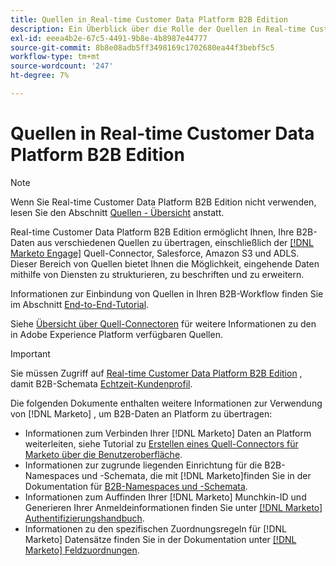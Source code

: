 ```yaml
---
title: Quellen in Real-time Customer Data Platform B2B Edition
description: Ein Überblick über die Rolle der Quellen in Real-time Customer Data Platform B2B Edition.
exl-id: eeea4b2e-67c5-4491-9b8e-4b8987e44777
source-git-commit: 8b8e08adb5ff3498169c1702680ea44f3bebf5c5
workflow-type: tm+mt
source-wordcount: '247'
ht-degree: 7%

---
```


# Quellen in Real-time Customer Data Platform B2B Edition

>[!NOTE]
>
>Wenn Sie Real-time Customer Data Platform B2B Edition nicht verwenden, lesen Sie den Abschnitt [Quellen - Übersicht](./sources-overview.md) anstatt.

Real-time Customer Data Platform B2B Edition ermöglicht Ihnen, Ihre B2B-Daten aus verschiedenen Quellen zu übertragen, einschließlich der [[!DNL Marketo Engage]](../../sources/connectors/adobe-applications/marketo/marketo.md) Quell-Connector, Salesforce, Amazon S3 und ADLS. Dieser Bereich von Quellen bietet Ihnen die Möglichkeit, eingehende Daten mithilfe von Diensten zu strukturieren, zu beschriften und zu erweitern.

Informationen zur Einbindung von Quellen in Ihren B2B-Workflow finden Sie im Abschnitt [End-to-End-Tutorial](../b2b-tutorial.md#ingest-your-data-into-experience-platform).

Siehe [Übersicht über Quell-Connectoren](../../sources/home.md) für weitere Informationen zu den in Adobe Experience Platform verfügbaren Quellen.

>[!IMPORTANT]
>
>Sie müssen Zugriff auf [Real-time Customer Data Platform B2B Edition](../../rctcdp/../rtcdp/b2b-overview.md) , damit B2B-Schemata [Echtzeit-Kundenprofil](../proile/../../profile/home.md).

Die folgenden Dokumente enthalten weitere Informationen zur Verwendung von [!DNL Marketo] , um B2B-Daten an Platform zu übertragen:

* Informationen zum Verbinden Ihrer [!DNL Marketo] Daten an Platform weiterleiten, siehe Tutorial zu [Erstellen eines Quell-Connectors für Marketo über die Benutzeroberfläche](../../sources/tutorials/ui/create/adobe-applications/marketo.md).
* Informationen zur zugrunde liegenden Einrichtung für die B2B-Namespaces und -Schemata, die mit [!DNL Marketo]finden Sie in der Dokumentation für [B2B-Namespaces und -Schemata](../../sources/connectors/adobe-applications/marketo/marketo-namespaces.md).
* Informationen zum Auffinden Ihrer [!DNL Marketo] Munchkin-ID und Generieren Ihrer Anmeldeinformationen finden Sie unter [[!DNL Marketo] Authentifizierungshandbuch](../../sources/connectors/adobe-applications/marketo/marketo-auth.md).
* Informationen zu den spezifischen Zuordnungsregeln für [!DNL Marketo] Datensätze finden Sie in der Dokumentation unter [[!DNL Marketo] Feldzuordnungen](../../sources/connectors/adobe-applications//mapping/marketo.md).
